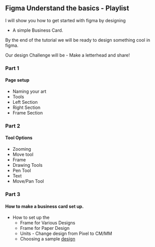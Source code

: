 ## Figma Understand the basics - Playlist
I will show you how to get started with figma by designing 
- A simple Business Card.

By the end of the tutorial we will be ready to design something cool in figma.

Our design Challenge will be - Make a letterhead and share!

### Part 1

#### Page setup
- Naming your art
- Tools
- Left Section
- Right Section
- Frame Section

### Part 2

#### Tool Options
- Zooming
- Move tool
- Frame
- Drawing Tools
- Pen Tool
- Text
- Move/Pan Tool

### Part 3

#### How to make a business card set up.
- How to set up the 
  - Frame for Various Designs
  - Frame for Paper Design
  - Units - Change design from Pixel to CM/MM
  - Choosing a sample [design](https://www.pinterest.com/pin/737323770226260649/visual-search/?x=16&y=16&w=530&h=530&cropSource=6)

